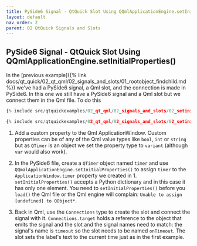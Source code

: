 ```yaml
---
title: PySide6 Signal - QtQuick Slot Using QQmlApplicationEngine.setInitialProperties()
layout: default
nav_order: 2
parent: 02 QtQuick Signals and Slots
---
```


## PySide6 Signal - QtQuick Slot Using QQmlApplicationEngine.setInitialProperties()

In the [previous example]({% link docs/qt_quick/02_qt_qml/02_signals_and_slots/01_rootobject_findchild.md %}) we've had a PySide6 signal, a Qml slot, and the connection is made in PySide6. In this one we still have a  PySide6 signal and a Qml slot but we connect them in the Qml file. To do this

```qml
{% include src/qtquickexamples/02_qt_qml/02_signals_and_slots/02_setinitialproperties.qml %}
```

```python
{% include src/qtquickexamples/02_qt_qml/02_signals_and_slots/02_setinitialproperties.py %}
```

1. Add a custom property to the Qml ApplicationWindow. Custom properties can be of any of the Qml value types like `bool`, `int` or `string` but as `QTimer` is an object we set the property type to `variant` (although `var` would also work).

2. In the PySide6 file, create a `QTimer` object named `timer` and use `QQmalApplicationEngine.setInitialProperties()` to assign `timer` to the `ApplicationWindow.timer` property we created in 1. `setInitialProperties()` accepts a Python dictionary and in this case it has only one element. You need to `setInitialProperties()` before you `load()` the Qml file or the Qml engine will complain: `Unable to assign [undefined] to QObject*`.

3. Back in Qml, use the `Connections` type to create the slot and connect the signal with it. `Connections.target` holds a reference to the object that emits the signal and the slot and the signal names need to match: the signal's name is `timeout` so the slot needs to be named `onTimeout`. The slot sets the label's text to the current time just as in the first example.
